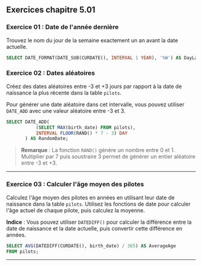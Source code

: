 
## Exercices chapitre 5.01

### Exercice 01 : Date de l'année dernière

Trouvez le nom du jour de la semaine exactement un an avant la date actuelle.

```sql
SELECT DATE_FORMAT(DATE_SUB(CURDATE(), INTERVAL 1 YEAR), '%W') AS DayLastYear;
```

### Exercice 02 : Dates aléatoires

Créez des dates aléatoires entre -3 et +3 jours par rapport à la date de naissance la plus récente dans la table `pilots`.

Pour générer une date aléatoire dans cet intervalle, vous pouvez utiliser `DATE_ADD` avec une valeur aléatoire entre -3 et 3.

```sql
SELECT DATE_ADD(
           (SELECT MAX(birth_date) FROM pilots),
           INTERVAL FLOOR(RAND() * 7 - 3) DAY
       ) AS RandomDate;
```

> **Remarque** : La fonction `RAND()` génère un nombre entre 0 et 1. Multiplier par 7 puis soustraire 3 permet de générer un entier aléatoire entre -3 et +3.

---

### Exercice 03 : Calculer l'âge moyen des pilotes

Calculez l'âge moyen des pilotes en années en utilisant leur date de naissance dans la table `pilots`. Utilisez les fonctions de date pour calculer l'âge actuel de chaque pilote, puis calculez la moyenne.

**Indice** : Vous pouvez utiliser `DATEDIFF()` pour calculer la différence entre la date de naissance et la date actuelle, puis convertir cette différence en années.

```sql
SELECT AVG(DATEDIFF(CURDATE(), birth_date) / 365) AS AverageAge
FROM pilots;
```

---

